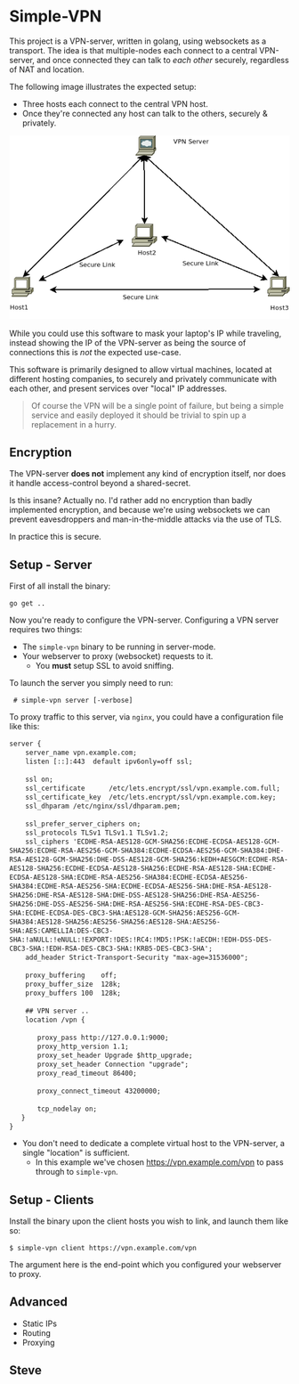 # Simple-VPN

This project is a VPN-server, written in golang, using websockets as a transport.  The idea is that multiple-nodes each connect to a central VPN-server, and once connected they can talk to _each other_ securely, regardless of NAT and location.

The following image illustrates the expected setup:

* Three hosts each connect to the central VPN host.
* Once they're connected any host can talk to the others, securely & privately.

![Screenshot](_media/vpn.png)

While you could use this software to mask your laptop's IP while traveling, instead showing the IP of the VPN-server as being the source of connections this is _not_ the expected use-case.

This software is primarily designed to allow virtual machines, located at different hosting companies, to securely and privately communicate with each other, and present services over "local" IP addresses.

> Of course the VPN will be a single point of failure, but being a simple service and easily deployed it should be trivial to spin up a replacement in a hurry.


## Encryption

The VPN-server __does not__ implement any kind of encryption itself, nor does it handle access-control beyond a shared-secret.

Is this insane?  Actually no.  I'd rather add no encryption than badly implemented encryption, and because we're using websockets we can prevent eavesdroppers and man-in-the-middle attacks via the use of TLS.

In practice this is secure.


## Setup - Server

First of all install the binary:

    go get ..

Now you're ready to configure the VPN-server.  Configuring a VPN server requires two things:

* The `simple-vpn` binary to be running in server-mode.
* Your webserver to proxy (websocket) requests to it.
  * You __must__ setup SSL to avoid sniffing.

To launch the server you simply need to run:

     # simple-vpn server [-verbose]

To proxy traffic to this server, via `nginx`, you could have a configuration file like this:

    server {
        server_name vpn.example.com;
        listen [::]:443  default ipv6only=off ssl;

        ssl on;
        ssl_certificate      /etc/lets.encrypt/ssl/vpn.example.com.full;
        ssl_certificate_key  /etc/lets.encrypt/ssl/vpn.example.com.key;
        ssl_dhparam /etc/nginx/ssl/dhparam.pem;

        ssl_prefer_server_ciphers on;
        ssl_protocols TLSv1 TLSv1.1 TLSv1.2;
        ssl_ciphers 'ECDHE-RSA-AES128-GCM-SHA256:ECDHE-ECDSA-AES128-GCM-SHA256:ECDHE-RSA-AES256-GCM-SHA384:ECDHE-ECDSA-AES256-GCM-SHA384:DHE-RSA-AES128-GCM-SHA256:DHE-DSS-AES128-GCM-SHA256:kEDH+AESGCM:ECDHE-RSA-AES128-SHA256:ECDHE-ECDSA-AES128-SHA256:ECDHE-RSA-AES128-SHA:ECDHE-ECDSA-AES128-SHA:ECDHE-RSA-AES256-SHA384:ECDHE-ECDSA-AES256-SHA384:ECDHE-RSA-AES256-SHA:ECDHE-ECDSA-AES256-SHA:DHE-RSA-AES128-SHA256:DHE-RSA-AES128-SHA:DHE-DSS-AES128-SHA256:DHE-RSA-AES256-SHA256:DHE-DSS-AES256-SHA:DHE-RSA-AES256-SHA:ECDHE-RSA-DES-CBC3-SHA:ECDHE-ECDSA-DES-CBC3-SHA:AES128-GCM-SHA256:AES256-GCM-SHA384:AES128-SHA256:AES256-SHA256:AES128-SHA:AES256-SHA:AES:CAMELLIA:DES-CBC3-SHA:!aNULL:!eNULL:!EXPORT:!DES:!RC4:!MD5:!PSK:!aECDH:!EDH-DSS-DES-CBC3-SHA:!EDH-RSA-DES-CBC3-SHA:!KRB5-DES-CBC3-SHA';
        add_header Strict-Transport-Security "max-age=31536000";

        proxy_buffering    off;
        proxy_buffer_size  128k;
        proxy_buffers 100  128k;

        ## VPN server ..
        location /vpn {

           proxy_pass http://127.0.0.1:9000;
           proxy_http_version 1.1;
           proxy_set_header Upgrade $http_upgrade;
           proxy_set_header Connection "upgrade";
           proxy_read_timeout 86400;

           proxy_connect_timeout 43200000;

           tcp_nodelay on;
       }
    }

* You don't need to dedicate a complete virtual host to the VPN-server, a single "location" is sufficient.
  * In this example we've chosen https://vpn.example.com/vpn to pass through to `simple-vpn`.


## Setup - Clients

Install the binary upon the client hosts you wish to link, and launch them like so:

    $ simple-vpn client https://vpn.example.com/vpn

The argument here is the end-point which you configured your webserver to proxy.


## Advanced

* Static IPs
* Routing
* Proxying


Steve
--
